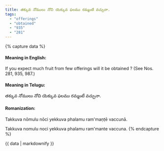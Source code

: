 ```yaml
---
title: తక్కువ నోములు నోచి యెక్కువ ఫలము రమ్మంటే వచ్చునా.
tags:
  - "offerings"
  - "obtained"
  - "935"
  - "281"
---
```


{% capture data %}
#### Meaning in English:
If you expect much fruit from few offerings will it be obtained ?
(See Nos. 281, 935, 987.)

#### Meaning in Telugu:
తక్కువ నోములు నోచి యెక్కువ ఫలము రమ్మంటే వచ్చునా.

#### Romanization:
Takkuva nōmulu nōci yekkuva phalamu ram'maṇṭē vaccunā.

Takkuva nomulu noci yekkuva phalamu ram'mante vaccuna.
{% endcapture %}

{{ data | markdownify }}

